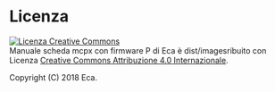 # Licenza

<a rel="license" href="http://creativecommons.org/licenses/by/4.0/"><img alt="Licenza Creative Commons" style="border-width:0" src="https://i.creativecommons.org/l/by/4.0/88x31.png" /></a><br /><span xmlns:dct="http://purl.org/dc/terms/" href="http://purl.org/dc/dcmitype/Text" property="dct:title" rel="dct:type">Manuale scheda mcpx con firmware P</span> di <span xmlns:cc="http://creativecommons.org/ns#" property="cc:attributionName">Eca</span> è dist/imagesribuito con Licenza <a rel="license" href="http://creativecommons.org/licenses/by/4.0/">Creative Commons Attribuzione 4.0 Internazionale</a>.

Copyright (C) 2018  Eca.
